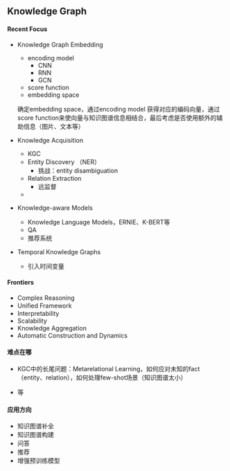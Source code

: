 ## Knowledge Graph



#### Recent Focus
- Knowledge Graph Embedding 
  - encoding model
    - CNN
    - RNN
    - GCN
  - score function
  - embedding space
  
  确定embedding space，通过encoding model 获得对应的编码向量，通过score function来使向量与知识图谱信息相结合，最后考虑是否使用额外的辅助信息（图片、文本等）
  
- Knowledge Acquisition

  - KGC
  - Entity Discovery （NER）
    - 挑战：entity disambiguation
  - Relation Extraction
    - 远监督
  - 

- Knowledge-aware Models

  - Knowledge Language Models，ERNIE、K-BERT等
  - QA
  - 推荐系统

- Temporal Knowledge Graphs

  - 引入时间变量

#### Frontiers

- Complex Reasoning
- Uniﬁed Framework
- Interpretability
- Scalability
- Knowledge Aggregation
- Automatic Construction and Dynamics

#### 

#### 难点在哪

- KGC中的长尾问题：Metarelational Learning，如何应对未知的fact（entity、relation），如何处理few-shot场景（知识图谱太小）

- 等

  

#### 应用方向

- 知识图谱补全
- 知识图谱构建
- 问答
- 推荐
- 增强预训练模型

